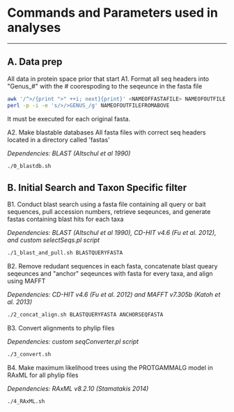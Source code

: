 # Commands and Parameters used in analyses
------

## A. Data prep
All data in protein space prior that start
A1. Format all seq headers into "Genus_#" with the # coorespoding to the seqeunce in the fasta file

```sh
awk '/^>/{print ">" ++i; next}{print}' <NAMEOFFASTAFILE> NAMEOFOUTFILE
perl -p -i -e 's/>/>GENUS_/g' NAMEOFOUTFILEFROMABOVE
```
It must be executed for each original fasta.


A2. Make blastable databases
All fasta files with correct seq headers located in a directory called 'fastas'

*Dependencies: BLAST (Altschul et al 1990)*
```sh
./0_blastdb.sh
```

## B. Initial Search and Taxon Specific filter

B1. Conduct blast search using a fasta file containing all query or bait sequences, pull accession numbers, retrieve seqeunces, and generate fastas containing blast hits for each taxa

*Dependencies: BLAST (Altschul et al 1990), CD-HIT v4.6 (Fu et al. 2012), and custom selectSeqs.pl script*
```sh
./1_blast_and_pull.sh BLASTQUERYFASTA
```

B2. Remove redudant sequences in each fasta, concatenate blast queary seqeunces and "anchor" seqeunces with fasta for every taxa, and align using MAFFT

*Dependencies: CD-HIT v4.6 (Fu et al. 2012) and MAFFT v7.305b (Katoh et al. 2013)*
```sh
./2_concat_align.sh BLASTQUERYFASTA ANCHORSEQFASTA
```

B3. Convert alignments to phylip files

*Dependencies: custom seqConverter.pl script*
```sh
./3_convert.sh
```

B4. Make maximum likelihood trees using the PROTGAMMALG model in RAxML for all phylip files

*Dependencies: RAxML v8.2.10 (Stamatakis 2014)*
```sh
./4_RAxML.sh
```

